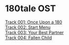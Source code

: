# 180tale OST
[Track 001: Once Upon a 180](https://onlinesequencer.net/2378784)<br>
[Track 002: Start Menu](https://onlinesequencer.net/2378806)<br>
[Track 003: Your Best Partner](https://onlinesequencer.net/2378862)<br>
[Track 004: Fallen Child](https://onlinesequencer.net/2379014)
